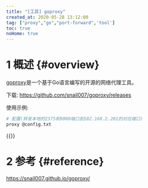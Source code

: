 ```yaml
---
title: "[工具] goproxy"
created_at: 2020-05-28 13:12:00
tag: ["proxy","go","port-forward",'tool']
toc: true
noHome: true
---
```


# 1 概述 {#overview}

[goproxy](https://github.com/snail007/goproxy)是一个基于Go语言编写的开源的网络代理工具。

下载: <https://github.com/snail007/goproxy/releases>

使用示例:
```bash
# 配置(转发本地的2375和9000端口到182.168.2.201的对应端口)
proxy @config.txt
```

{{<highlight-file path="config.txt" lang="bash">}}

# 2 参考 {#reference}

<https://snail007.github.io/goproxy/>
